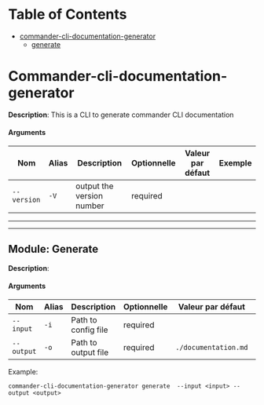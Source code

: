 # Table of Contents

 - [commander-cli-documentation-generator](#commander-cli-documentation-generator)
	 - [generate](#generate)
# Commander-cli-documentation-generator 
**Description**: 
 This is a CLI to generate commander CLI documentation 

#### Arguments
| Nom | Alias | Description | Optionnelle | Valeur par défaut | Exemple | 
| ---- | ----- | ----------- | ----------- | --------------- | ----------- | 
| `--version` | `-V` | output the version number | required |  |
---
---
## Module: Generate <div id="generate"></div>
**Description**: 
 

#### Arguments
| Nom | Alias | Description | Optionnelle | Valeur par défaut | Exemple | 
| ---- | ----- | ----------- | ----------- | --------------- | ----------- | 
| `--input` | `-i` | Path to config file | required |  |
| `--output` | `-o` | Path to output file | required | `./documentation.md` |
Example: 

 
    
    commander-cli-documentation-generator generate  --input <input> --output <output>
    

